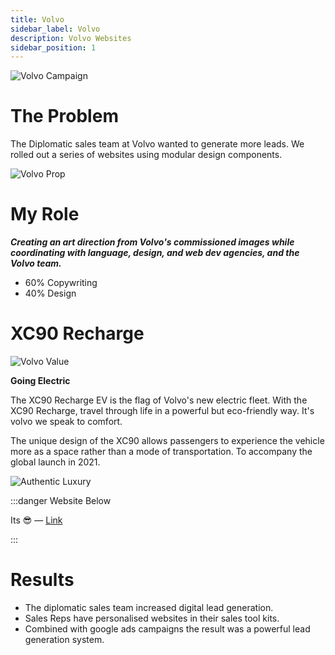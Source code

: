 ```yaml
---
title: Volvo
sidebar_label: Volvo
description: Volvo Websites
sidebar_position: 1
---
```


![Volvo Campaign](/img/Volvo2.png)

# The Problem
 
The Diplomatic sales team at Volvo wanted to generate more leads.
We rolled out a series of websites using modular design components. 

![Volvo Prop](/img/Volvo3.png)

# My Role 

  ***Creating an art direction from Volvo's commissioned images while coordinating with language, design, and web dev agencies, and the Volvo team.***

 - 60% Copywriting
 - 40% Design

# XC90 Recharge

![Volvo Value](/img/Volvo.png)


**Going Electric**

The XC90 Recharge EV is the flag of Volvo's new electric fleet. With the XC90 Recharge, travel through life in a powerful but eco-friendly way. It's volvo we speak to comfort. 

The unique design of the XC90 allows passengers to experience the vehicle more as a space rather than a mode of transportation. To accompany the global launch in 2021. 

![Authentic Luxury](/img/Volvo1.png)

:::danger Website Below

Its 😎 — [Link](https://diplomatic.volvocars.be/)

:::

# Results

- The diplomatic sales team increased digital lead generation. 
- Sales Reps have personalised websites in their sales tool kits. 
- Combined with google ads campaigns the result was a powerful lead generation system. 